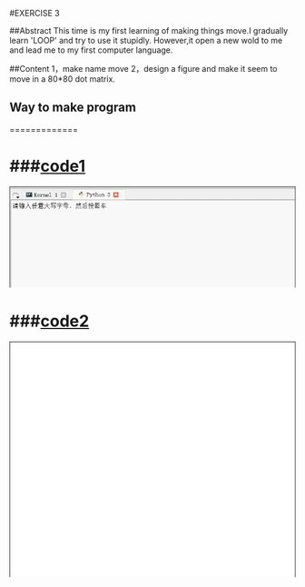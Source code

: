 #EXERCISE 3

##Abstract
This time is my first learning of making things move.I gradually learn 'LOOP' and try to use it stupidly.
However,it open a new wold to me and lead me to my first computer language.

##Content
1，make name move
2，design a figure and make it seem to move in a 80*80 dot matrix.


## Way to make program
=============

###[code1](https://github.com/jigga301/compuational_physics_N2014301020070/blob/master/%E5%90%8D%E5%AD%97%E7%9A%84%E8%BF%90%E5%8A%A8.py)
==
![picture cannot see](https://github.com/jigga301/compuational_physics_N2014301020070/blob/master/GIF.gif)

###[code2](https://github.com/jigga301/compuational_physics_N2014301020070/blob/master/xjbx.py)
==
![picture cannot see](https://github.com/jigga301/compuational_physics_N2014301020070/blob/master/GIF2.gif)


